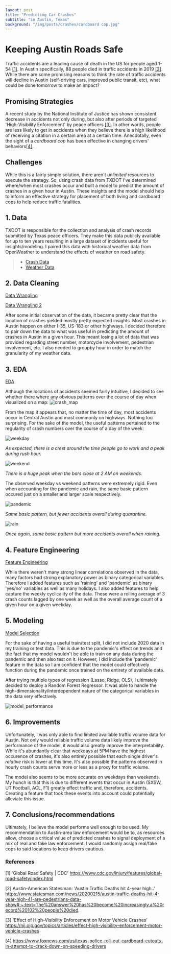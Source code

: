 ```yaml
---
layout: post
title: "Predicting Car Crashes"
subtitle: "in Austin, Texas"
background: "/img/posts/crashes/cardboard cop.jpg"
---
```


# Keeping Austin Roads Safe
Traffic accidents are a leading cause of death in the US for people aged 1-54 [[1]](#1). In Austin specifically, 88 people died in traffic accidents in 2019 [[2]](#2). While there are some promising reasons to think the rate of traffic accidents will decline in Austin (self-driving cars, improved public transit, etc), what could be done tomorrow to make an impact?

## Promising Strategies
A recent study by the National Institute of Justice has shown consistent decrease in accidents not only during, but also after periods of targeted 'High-Visibility Enforcement' by peace officers [[3]](#3). In other words, people are less likely to get in accidents when they believe there is a high likelihood of receiving a citation in a certain area at a certain time. Anecdotally, even the sight of a *cardboard cop* has been effective in changing drivers' behaviors[[4]](#4).

## Challenges
While this is a fairly simple solution, there aren't *unlimited* resources to execute the strategy. So, using crash data from TXDOT I've determined where/when most crashes occur and built a model to predict the amount of crashes in a given hour in Austin. These insights and the model should help to inform an effective strategy for placement of both living and cardboard cops to help reduce traffic fatalities.

## 1. Data
TXDOT is responsible for the collection and analysis of crash records submitted by Texas peace officers. They make this data publicly available for up to ten years resulting in a large dataset of incidents useful for insights/modeling. I paired this data with historical weather data from OpenWeather to understand the effects of weather on road safety.
> * [Crash Data](https://www.txdot.gov/government/enforcement/crash-statistics.html)
> * [Weather Data](https://openweathermap.org/api/statistics-api)

## 2. Data Cleaning
[Data Wrangling](https://github.com/JacksonPeoples/Springboard/blob/master/CapstoneTwo/DataWrangling.ipynb)

[Data Wrangling 2](https://github.com/JacksonPeoples/Springboard/blob/master/CapstoneTwo/DataWranglingFinal.ipynb)

After some initial observation of the data, it became pretty clear that the location of crashes yielded mostly pretty expected insights. Most crashes in Austin happen on either I-35, US-183 or other highways. I decided therefore to pair down the data to what was useful in predicting the amount of crashes in Austin in a given hour. This meant losing a lot of data that was provided regarding street number, motorcycle involvement, pedestrian involvement, etc. I also needed to groupby hour in order to match the granularity of my weather data.

## 3. EDA
[EDA](https://github.com/JacksonPeoples/Springboard/blob/master/CapstoneTwo/EDA.ipynb)

Although the locations of accidents seemed fairly intuitive, I decided to see whether there where any obvious patterns over the course of day when visualized on a map:
![crash_map](/img/posts/crashes/crash_map.png)

From the map it appears that, no matter the time of day, most accidents occur in Central Austin and most commonly on highways. Nothing too surprising.
For the sake of the model, the useful patterns pertained to the regularity of crash numbers over the course of a day of the week:

![weekday](/img/posts/crashes/weekdaycrashes.png)

*As expected, there is a crest around the time people go to work and a peak during rush hour.*

![weekend](/img/posts/crashes/weekendcrashes.png)

*There is a huge peak when the bars close at 2 AM on weekends.*

The observed weekday vs weekend patterns were extremely rigid. Even when accounting for the pandemic and rain, the same basic pattern occured just on a smaller and larger scale respectively.

![pandemic](/img/posts/crashes/pancrash.png)

*Same basic pattern, but fewer accidents overall during quarantine.*

![rain](/img/posts/crashes/raincrash.png)

*Once again, same basic pattern but more accidents overall when raining.*

## 4. Feature Engineering
[Feature Engineering](https://github.com/JacksonPeoples/Springboard/blob/master/CapstoneTwo/FeatureEngineering.ipynb)

While there weren't many strong linear correlations observed in the data, many factors had strong explanatory power as binary categorical variables. Therefore I added features such as 'raining' and 'pandemic' as binary 'yes/no' variables as well as many holidays. I also added features to help capture the weekly cyclicality of the data. These were a rolling average of 3 crash counts lagged by one week as well as the overall average count of a given hour on a given weekday.

## 5. Modeling
[Model Selection](https://github.com/JacksonPeoples/Springboard/blob/master/CapstoneTwo/Model-Selection-Optimization.ipynb)

For the sake of having a useful train/test split, I did not include 2020 data in my training or test data. This is due to the pandemic's effect on trends and the fact that my model wouldn't be able to train on any data during the pandemic and then also test on it. However, I did include the 'pandemic' feature in the data so I am confident that the model could effectively function during the pandemic once trained on the entirety of available data.

After trying multiple types of regression (Lasso, Ridge, OLS), I ultimately decided to deploy a Random Forest Regressor. It was able to handle the high-dimensionality/interdependent nature of the categorical variables in the data very effectively. 

![model_performance](/img/posts/crashes/model_perf.png)

## 6. Improvements

Unfortunately, I was only able to find limited available traffic volume data for Austin. Not only would reliable traffic volume data likely improve the performance of the model, it would also greatly improve the interpretability. While it's abundantly clear that weekdays at 5PM have the highest occurence of crashes, it's also entirely possible that each single driver's *relative* risk is lower at this time. It's also possible the patterns observed in hourly crash counts serve more or less as a proxy for traffic volume.

The model also seems to be more accurate on weekdays than weekends. My hunch is that this is due to different events that occur in Austin (SXSW, UT Football, ACL, F1) greatly effect traffic and, therefore, accidents. Creating a feature that took these events into account could potentially alleviate this issue.

## 7. Conclusions/recommendations

Ultimately, I believe the model performs well enough to be used. My recommendation to Austin-area law enforcement would be to, as resources allow, choose a critical value of predicted crashes to signal deployment of a mix of real and fake law enforcement. I would randomly assign real/fake cops to said locations to keep drivers cautious.

### References

<a id="1">[1]</a>
'Global Road Safety | CDC' https://www.cdc.gov/injury/features/global-road-safety/index.html

<a id="2">[2]</a>
Austin-American Statesman: 'Austin Traffic Deaths hit 4-year high..' https://www.statesman.com/news/20200215/austin-traffic-deaths-hit-4-year-high-41-are-pedestrians-data-show#:~:text=The%20answer%20has%20become%20increasingly,a%20record%20102%20people%20died.

<a id="3">[3]</a>
'Effect of High-Visibility Enforcement on Motor Vehicle Crashes' https://nij.ojp.gov/topics/articles/effect-high-visibility-enforcement-motor-vehicle-crashes

<a id="4">[4]</a>
https://www.foxnews.com/us/texas-police-roll-out-cardboard-cutouts-in-attempt-to-crack-down-on-speeding-drivers